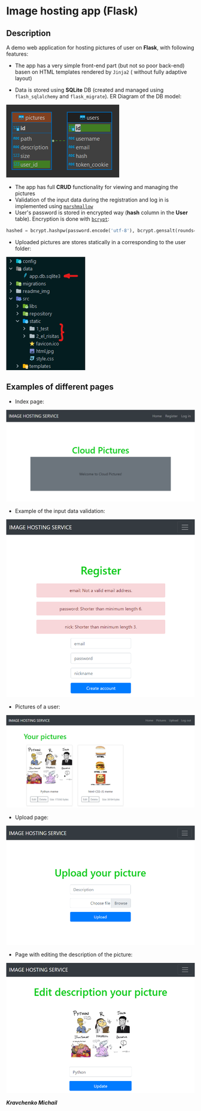 # Image hosting app (Flask)

## Description

A demo web application for hosting pictures of user on **Flask**, with following features:

- The app has a very simple front-end part (but not so poor back-end) basen on HTML templates rendered by `Jinja2` (
  without fully adaptive layout)

- Data is stored using **SQLite** DB (created and managed using `flash_sqlalchemy` and `flask_migrate`). ER Diagram of
  the DB model:

![DB_ER_Diagram](readme_img/db_diagram.png)

- The app has full **CRUD** functionality for viewing and managing the pictures
- Validation of the input data during the registration and log in is implemented
  using [`marshmallow`](https://marshmallow.readthedocs.io/en/stable/)
- User's password is stored in encrypted way (**hash** column in the **User** table). Encryption is done
  with [`bcrypt`](https://pypi.org/project/bcrypt/):

```python
hashed = bcrypt.hashpw(password.encode('utf-8'), bcrypt.gensalt(rounds=10))
```

- Uploaded pictures are stores statically in a corresponding to the user folder:

![static](readme_img/static.png)

## Examples of different pages

- Index page:

![index_page](readme_img/index.png)

- Example of the input data validation:

![validation_ex](readme_img/validation.png)

- Pictures of a user:

![user_images](readme_img/user_img.png)

- Upload page:

![upload_page](readme_img/upload.png)

- Page with editing the description of the picture:

![edit_description_page](readme_img/edit_page.png)

**_Kravchenko Michail_**
